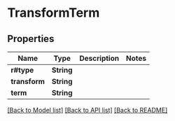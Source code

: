 # TransformTerm

## Properties

Name | Type | Description | Notes
------------ | ------------- | ------------- | -------------
**r#type** | **String** |  | 
**transform** | **String** |  | 
**term** | **String** |  | 

[[Back to Model list]](../README.md#documentation-for-models) [[Back to API list]](../README.md#documentation-for-api-endpoints) [[Back to README]](../README.md)


